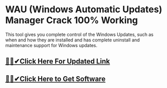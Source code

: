 # WAU (Windows Automatic Updates) Manager Crack 100% Working


This tool gives you complete control of the Windows Updates, such as when and how they are installed and has complete uninstall and maintenance support for Windows updates.

## [🎉🚀✔Click Here For Updated Link](https://alitech.click/dl/)
 
 
## [🎉🚀✔Click Here to Get Software](https://alitech.click/dl/)
